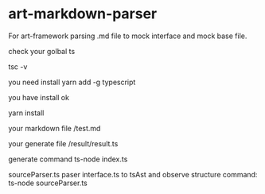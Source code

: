 # art-markdown-parser
For art-framework parsing .md file to mock interface and mock base file.

check your golbal ts

tsc -v

you need install
yarn add -g typescript

you have install
ok

yarn install

your markdown file /test.md

your generate file /result/result.ts

generate command
ts-node index.ts



sourceParser.ts
paser interface.ts to tsAst and observe structure
command: ts-node sourceParser.ts